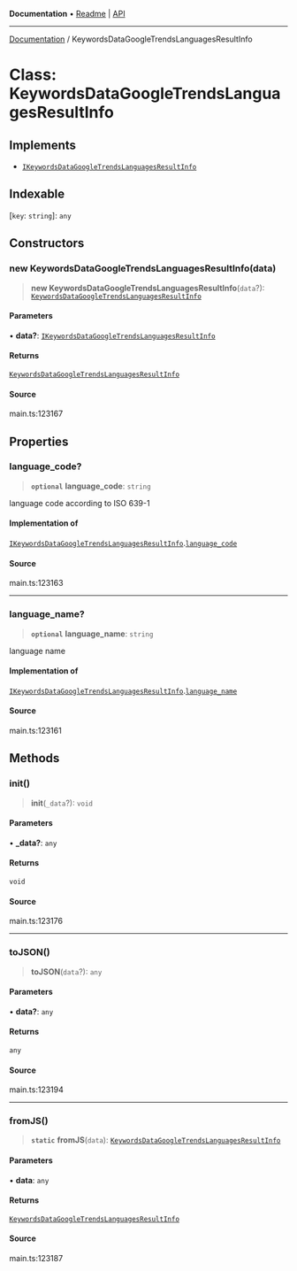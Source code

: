 **Documentation** • [Readme](../README.md) \| [API](../globals.md)

***

[Documentation](../README.md) / KeywordsDataGoogleTrendsLanguagesResultInfo

# Class: KeywordsDataGoogleTrendsLanguagesResultInfo

## Implements

- [`IKeywordsDataGoogleTrendsLanguagesResultInfo`](../interfaces/IKeywordsDataGoogleTrendsLanguagesResultInfo.md)

## Indexable

 \[`key`: `string`\]: `any`

## Constructors

### new KeywordsDataGoogleTrendsLanguagesResultInfo(data)

> **new KeywordsDataGoogleTrendsLanguagesResultInfo**(`data`?): [`KeywordsDataGoogleTrendsLanguagesResultInfo`](KeywordsDataGoogleTrendsLanguagesResultInfo.md)

#### Parameters

• **data?**: [`IKeywordsDataGoogleTrendsLanguagesResultInfo`](../interfaces/IKeywordsDataGoogleTrendsLanguagesResultInfo.md)

#### Returns

[`KeywordsDataGoogleTrendsLanguagesResultInfo`](KeywordsDataGoogleTrendsLanguagesResultInfo.md)

#### Source

main.ts:123167

## Properties

### language\_code?

> **`optional`** **language\_code**: `string`

language code according to ISO 639-1

#### Implementation of

[`IKeywordsDataGoogleTrendsLanguagesResultInfo`](../interfaces/IKeywordsDataGoogleTrendsLanguagesResultInfo.md).[`language_code`](../interfaces/IKeywordsDataGoogleTrendsLanguagesResultInfo.md#language_code)

#### Source

main.ts:123163

***

### language\_name?

> **`optional`** **language\_name**: `string`

language name

#### Implementation of

[`IKeywordsDataGoogleTrendsLanguagesResultInfo`](../interfaces/IKeywordsDataGoogleTrendsLanguagesResultInfo.md).[`language_name`](../interfaces/IKeywordsDataGoogleTrendsLanguagesResultInfo.md#language_name)

#### Source

main.ts:123161

## Methods

### init()

> **init**(`_data`?): `void`

#### Parameters

• **\_data?**: `any`

#### Returns

`void`

#### Source

main.ts:123176

***

### toJSON()

> **toJSON**(`data`?): `any`

#### Parameters

• **data?**: `any`

#### Returns

`any`

#### Source

main.ts:123194

***

### fromJS()

> **`static`** **fromJS**(`data`): [`KeywordsDataGoogleTrendsLanguagesResultInfo`](KeywordsDataGoogleTrendsLanguagesResultInfo.md)

#### Parameters

• **data**: `any`

#### Returns

[`KeywordsDataGoogleTrendsLanguagesResultInfo`](KeywordsDataGoogleTrendsLanguagesResultInfo.md)

#### Source

main.ts:123187
